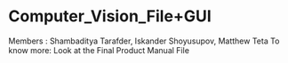 # Computer_Vision_File+GUI

Members : Shambaditya Tarafder, Iskander Shoyusupov, Matthew Teta
To know more: Look at the Final Product Manual File
